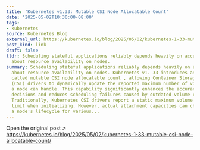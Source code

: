 ```yaml
---
title: 'Kubernetes v1.33: Mutable CSI Node Allocatable Count'
date: '2025-05-02T10:30:00-08:00'
tags:
- kubernetes
source: Kubernetes Blog
external_url: https://kubernetes.io/blog/2025/05/02/kubernetes-1-33-mutable-csi-node-allocatable-count/
post_kind: link
draft: false
tldr: Scheduling stateful applications reliably depends heavily on accurate information
  about resource availability on nodes.
summary: Scheduling stateful applications reliably depends heavily on accurate information
  about resource availability on nodes. Kubernetes v1. 33 introduces an alpha feature
  called mutable CSI node allocatable count , allowing Container Storage Interface
  (CSI) drivers to dynamically update the reported maximum number of volumes that
  a node can handle. This capability significantly enhances the accuracy of pod scheduling
  decisions and reduces scheduling failures caused by outdated volume capacity information.
  Traditionally, Kubernetes CSI drivers report a static maximum volume attachment
  limit when initializing. However, actual attachment capacities can change during
  a node's lifecycle for various...
---
```

Open the original post ↗ https://kubernetes.io/blog/2025/05/02/kubernetes-1-33-mutable-csi-node-allocatable-count/
